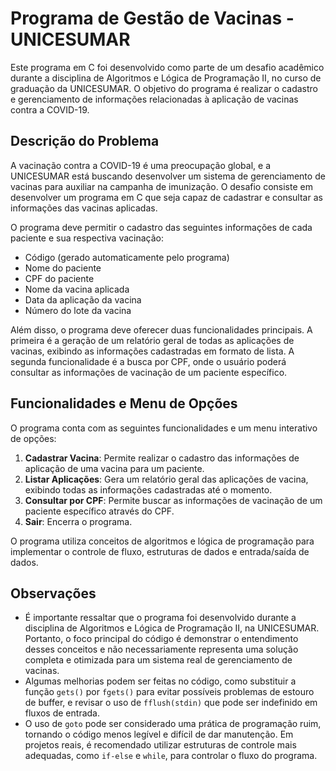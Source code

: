 # Programa de Gestão de Vacinas - UNICESUMAR

Este programa em C foi desenvolvido como parte de um desafio acadêmico durante a disciplina de Algoritmos e Lógica de Programação II, no curso de graduação da UNICESUMAR. O objetivo do programa é realizar o cadastro e gerenciamento de informações relacionadas à aplicação de vacinas contra a COVID-19.

## Descrição do Problema

A vacinação contra a COVID-19 é uma preocupação global, e a UNICESUMAR está buscando desenvolver um sistema de gerenciamento de vacinas para auxiliar na campanha de imunização. O desafio consiste em desenvolver um programa em C que seja capaz de cadastrar e consultar as informações das vacinas aplicadas.

O programa deve permitir o cadastro das seguintes informações de cada paciente e sua respectiva vacinação:
- Código (gerado automaticamente pelo programa)
- Nome do paciente
- CPF do paciente
- Nome da vacina aplicada
- Data da aplicação da vacina
- Número do lote da vacina

Além disso, o programa deve oferecer duas funcionalidades principais. A primeira é a geração de um relatório geral de todas as aplicações de vacinas, exibindo as informações cadastradas em formato de lista. A segunda funcionalidade é a busca por CPF, onde o usuário poderá consultar as informações de vacinação de um paciente específico.

## Funcionalidades e Menu de Opções

O programa conta com as seguintes funcionalidades e um menu interativo de opções:

1. **Cadastrar Vacina**: Permite realizar o cadastro das informações de aplicação de uma vacina para um paciente.
2. **Listar Aplicações**: Gera um relatório geral das aplicações de vacina, exibindo todas as informações cadastradas até o momento.
3. **Consultar por CPF**: Permite buscar as informações de vacinação de um paciente específico através do CPF.
4. **Sair**: Encerra o programa.

O programa utiliza conceitos de algoritmos e lógica de programação para implementar o controle de fluxo, estruturas de dados e entrada/saída de dados.

## Observações

- É importante ressaltar que o programa foi desenvolvido durante a disciplina de Algoritmos e Lógica de Programação II, na UNICESUMAR. Portanto, o foco principal do código é demonstrar o entendimento desses conceitos e não necessariamente representa uma solução completa e otimizada para um sistema real de gerenciamento de vacinas.
- Algumas melhorias podem ser feitas no código, como substituir a função `gets()` por `fgets()` para evitar possíveis problemas de estouro de buffer, e revisar o uso de `fflush(stdin)` que pode ser indefinido em fluxos de entrada.
- O uso de `goto` pode ser considerado uma prática de programação ruim, tornando o código menos legível e difícil de dar manutenção. Em projetos reais, é recomendado utilizar estruturas de controle mais adequadas, como `if-else` e `while`, para controlar o fluxo do programa.
